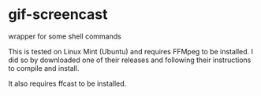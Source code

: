 # gif-screencast
wrapper for some shell commands


This is tested on Linux Mint (Ubuntu) and requires FFMpeg to be installed. I did so by downloaded one of their releases and following their instructions to compile and install.

It also requires ffcast to be installed.

